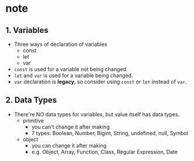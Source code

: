 # note
    
## 1. Variables

* Three ways of declaration of variables
    * const
    * let
    * var
* `const` is used for a variable not being changed.
* `let` and `var` is used for a variable being changed.
* `var` declaration is **legacy**, so consider using `const` or `let` instead of `var`.

## 2. Data Types

* There're NO data types for variables, but value itself has data types.
    * primitive
        * you can't change it after making
        * 7 types: Boolean, Number, Bigint, String, undefined, null, Symbol
    * object
        * you can change it after making
        * e.g. Object, Array, Function, Class, Regular Expression, Date
        